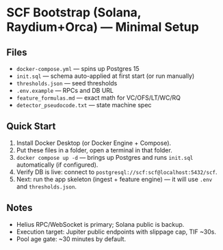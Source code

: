 # SCF Bootstrap (Solana, Raydium+Orca) — Minimal Setup

## Files
- `docker-compose.yml` — spins up Postgres 15
- `init.sql` — schema auto-applied at first start (or run manually)
- `thresholds.json` — seed thresholds
- `.env.example` — RPCs and DB URL
- `feature_formulas.md` — exact math for VC/OFS/LT/WC/RQ
- `detector_pseudocode.txt` — state machine spec

## Quick Start
1) Install Docker Desktop (or Docker Engine + Compose).  
2) Put these files in a folder, open a terminal in that folder.  
3) `docker compose up -d` — brings up Postgres and runs `init.sql` automatically (if configured).  
4) Verify DB is live: connect to `postgresql://scf:scf@localhost:5432/scf`.  
5) Next: run the app skeleton (ingest + feature engine) — it will use `.env` and `thresholds.json`.

## Notes
- Helius RPC/WebSocket is primary; Solana public is backup.  
- Execution target: Jupiter public endpoints with slippage cap, TIF ~30s.  
- Pool age gate: ~30 minutes by default.
